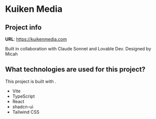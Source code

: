 # Kuiken Media

## Project info

**URL**: https://kuikenmedia.com

Built in collaboration with Claude Sonnet and Lovable Dev. Designed by Micah

## What technologies are used for this project?

This project is built with .

- Vite
- TypeScript
- React
- shadcn-ui
- Tailwind CSS
